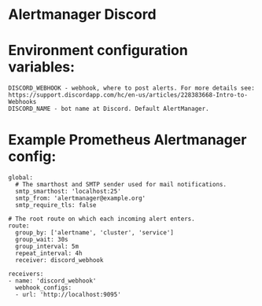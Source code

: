 # Alertmanager Discord

# Environment configuration variables:

```
DISCORD_WEBHOOK - webhook, where to post alerts. For more details see: https://support.discordapp.com/hc/en-us/articles/228383668-Intro-to-Webhooks
DISCORD_NAME - bot name at Discord. Default AlertManager.
```

# Example Prometheus Alertmanager config:

```
global:
  # The smarthost and SMTP sender used for mail notifications.
  smtp_smarthost: 'localhost:25'
  smtp_from: 'alertmanager@example.org'
  smtp_require_tls: false

# The root route on which each incoming alert enters.
route:
  group_by: ['alertname', 'cluster', 'service']
  group_wait: 30s
  group_interval: 5m
  repeat_interval: 4h
  receiver: discord_webhook

receivers:
- name: 'discord_webhook'
  webhook_configs:
  - url: 'http://localhost:9095'
```
